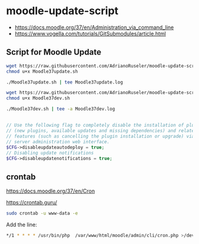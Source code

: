 # moodle-update-script
- https://docs.moodle.org/37/en/Administration_via_command_line
- https://www.vogella.com/tutorials/GitSubmodules/article.html


## Script for Moodle Update
```bash
wget https://raw.githubusercontent.com/AdrianoRuseler/moodle-update-script/master/Moodle37update.sh -O Moodle37update.sh
chmod u+x Moodle37update.sh

./Moodle37update.sh | tee Moodle37update.log
```

```bash
wget https://raw.githubusercontent.com/AdrianoRuseler/moodle-update-script/master/moodle37dev.sh -O Moodle37dev.sh
chmod u+x Moodle37dev.sh

./Moodle37dev.sh | tee -a Moodle37dev.log
```

## 
```php
// Use the following flag to completely disable the installation of plugins
// (new plugins, available updates and missing dependencies) and related
// features (such as cancelling the plugin installation or upgrade) via the
// server administration web interface.
$CFG->disableupdateautodeploy = true;
// Disabling update notifications
$CFG->disableupdatenotifications = true;
```
## crontab
https://docs.moodle.org/37/en/Cron

https://crontab.guru/
```bash
sudo crontab -u www-data -e
```
Add the line:
```bash
*/1 * * * * /usr/bin/php  /var/www/html/moodle/admin/cli/cron.php >/dev/null
```
